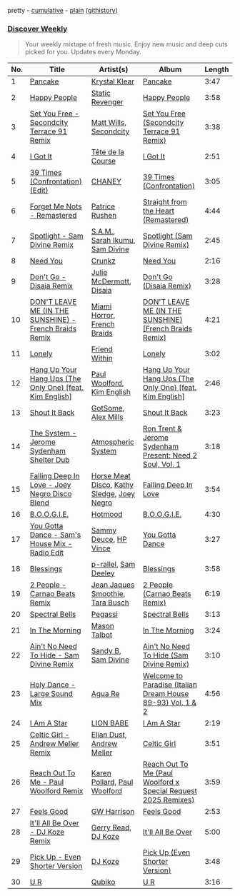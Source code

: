 pretty - [cumulative](/playlists/cumulative/Discover%20Weekly.md) - [plain](/playlists/plain/37i9dQZEVXcERLiUqU2pJX) ([githistory](https://github.githistory.xyz/vitokorn/spotify-playlist-archive/blob/master/playlists/plain/37i9dQZEVXcERLiUqU2pJX))
### [Discover Weekly](https://open.spotify.com/playlist/37i9dQZEVXcERLiUqU2pJX)

> Your weekly mixtape of fresh music. Enjoy new music and deep cuts picked for you. Updates every Monday.

| No. | Title | Artist(s) | Album | Length |
|---|---|---|---|---|
| 1 | [Pancake](https://open.spotify.com/track/2GtBMEHWU2vPc0sd0S9Nmv) | [Krystal Klear](https://open.spotify.com/artist/0jqr8aeeHSn5pMEVD4aTrI) | [Pancake](https://open.spotify.com/album/7klfrfUQU2vmnPtf0jpqf5) | 3:47 |
| 2 | [Happy People](https://open.spotify.com/track/7mSW0KGyi5bTffrqE7iCm8) | [Static Revenger](https://open.spotify.com/artist/4Q08msBV0v3oEN91O7ubsD) | [Happy People](https://open.spotify.com/album/2TIYEZyCx7vzUk7mqvV44F) | 3:58 |
| 3 | [Set You Free - Secondcity Terrace 91 Remix](https://open.spotify.com/track/105u0Fvp88RztRoMU6ljrH) | [Matt Wills](https://open.spotify.com/artist/5tECdXibmWAxONygvS9ktT), [Secondcity](https://open.spotify.com/artist/2ew9JvyyuOGkhahuwdovDq) | [Set You Free (Secondcity Terrace 91 Remix)](https://open.spotify.com/album/3WHsUtkTJTqI3GekLLdESG) | 3:38 |
| 4 | [I Got It](https://open.spotify.com/track/01RXfvcaOyK1XTac6nt4Ff) | [Tête de la Course](https://open.spotify.com/artist/67btmdr6FbX5yIiyX8GVc1) | [I Got It](https://open.spotify.com/album/21x8CYh1dDPUAGeFWOG7ZH) | 2:51 |
| 5 | [39 Times (Confrontation) (Edit)](https://open.spotify.com/track/3vOvvtBvlNEJqgJ6yyGhlM) | [CHANEY](https://open.spotify.com/artist/2dUjApyXX9UqIsFGzoHyhX) | [39 Times (Confrontation)](https://open.spotify.com/album/2vYfBUXJgADqCcI1vyr7ck) | 3:05 |
| 6 | [Forget Me Nots - Remastered](https://open.spotify.com/track/5ERZGchTi6sysVmA913Ryx) | [Patrice Rushen](https://open.spotify.com/artist/1mNnxxnPfHQDOkFjnZmdkc) | [Straight from the Heart (Remastered)](https://open.spotify.com/album/2tc6ZlzJS56yiVvo40R03g) | 4:44 |
| 7 | [Spotlight - Sam Divine Remix](https://open.spotify.com/track/17DeeXGtpy8vPQuHcEN9Gc) | [S.A.M.](https://open.spotify.com/artist/5NvOXHyejl7e4KQnuFed5O), [Sarah Ikumu](https://open.spotify.com/artist/6nDkhVNHd7xpZGilqARZoS), [Sam Divine](https://open.spotify.com/artist/029RjYsk0DU8LKC92sUyXZ) | [Spotlight (Sam Divine Remix)](https://open.spotify.com/album/2qrJF9xBmBaMvrfj5pdSgg) | 2:45 |
| 8 | [Need You](https://open.spotify.com/track/5eaotQ3sle6aKqrPi2Qy6A) | [Crunkz](https://open.spotify.com/artist/4OXIfQQfNxUxqVPwoklWcv) | [Need You](https://open.spotify.com/album/345IRwjuW9cOHWWTvFdnuo) | 2:16 |
| 9 | [Don't Go - Disaia Remix](https://open.spotify.com/track/6WEDnipxG2IEkVd0TxyEdF) | [Julie McDermott](https://open.spotify.com/artist/25ORH36m22WXNx98UdFT1T), [Disaia](https://open.spotify.com/artist/2q65mLlsL2xPDtEs2r15v9) | [Don't Go (Disaia Remix)](https://open.spotify.com/album/5AQ9RxwO90fyIJIV8MegNe) | 3:28 |
| 10 | [DON'T LEAVE ME (IN THE SUNSHINE) - French Braids Remix](https://open.spotify.com/track/3f9jU6VoqLrGvM2dEDGMhJ) | [Miami Horror](https://open.spotify.com/artist/0Z5pcmXDCKTrFWLnDChC37), [French Braids](https://open.spotify.com/artist/5y8mGL7UFApHn1BotAfcj1) | [DON'T LEAVE ME (IN THE SUNSHINE) [French Braids Remix]](https://open.spotify.com/album/4sPGzuUFdDzws27o2lbfHq) | 4:21 |
| 11 | [Lonely](https://open.spotify.com/track/1WRsAzlMhshpulvatgQWeD) | [Friend Within](https://open.spotify.com/artist/4FJPplt1JOVw8Q7NiwFmLv) | [Lonely](https://open.spotify.com/album/73Zb6Ee2rOTSKrPxLVzLLg) | 3:02 |
| 12 | [Hang Up Your Hang Ups (The Only One) [feat. Kim English]](https://open.spotify.com/track/3t462saypfWgBlj9cESaQc) | [Paul Woolford](https://open.spotify.com/artist/4CA8PTrbq1l5IgyvBA2JSV), [Kim English](https://open.spotify.com/artist/1Tvhj4mF2pvvAT1InLbRKs) | [Hang Up Your Hang Ups (The Only One) [feat. Kim English]](https://open.spotify.com/album/7qI4wuBj2q9WLZumZaa40v) | 2:46 |
| 13 | [Shout It Back](https://open.spotify.com/track/21ol28BTg6F9DYNr8QDBxA) | [GotSome](https://open.spotify.com/artist/5eALE6GKSAiBNMyqpsqoeX), [Alex Mills](https://open.spotify.com/artist/6z9EDgWh3ZJZKIJI5Q71Cq) | [Shout It Back](https://open.spotify.com/album/58WNbT4Jeic5GNeSSXNHnq) | 3:23 |
| 14 | [The System - Jerome Sydenham Shelter Dub](https://open.spotify.com/track/63uN1s9luWvSSFomy9dGRM) | [Atmospheric System](https://open.spotify.com/artist/6re16Ar8hrIZ6kwZiCkr6G) | [Ron Trent & Jerome Sydenham Present: Need 2 Soul, Vol. 1](https://open.spotify.com/album/3W1OvvldQe5RxgUx9fJE7G) | 3:18 |
| 15 | [Falling Deep In Love - Joey Negro Disco Blend](https://open.spotify.com/track/0JHEIzu89X6thPr3lkhzaF) | [Horse Meat Disco](https://open.spotify.com/artist/5MnToV7aAt2Zy9ag3DAsna), [Kathy Sledge](https://open.spotify.com/artist/1uSgUZ6BhPQycUUc6Wo30K), [Joey Negro](https://open.spotify.com/artist/6JhuegEmpyKFXAH3cgUv52) | [Falling Deep In Love](https://open.spotify.com/album/4SKrTzG0zEiM9FAyIDjmf8) | 3:54 |
| 16 | [B.O.O.G.I.E.](https://open.spotify.com/track/27nyBa3yNkUjiJgLXHBOI2) | [Hotmood](https://open.spotify.com/artist/3XhaUjDe9xDwneumjdsmsa) | [B.O.O.G.I.E.](https://open.spotify.com/album/4OdjtLC50LEHZTEoG16Xy4) | 4:30 |
| 17 | [You Gotta Dance - Sam's House Mix - Radio Edit](https://open.spotify.com/track/5xSJCQT2uuEzZY3bmsFFek) | [Sammy Deuce](https://open.spotify.com/artist/1dqlfiO9Mb9kLighqxq8dZ), [HP Vince](https://open.spotify.com/artist/08Lep2BacHxwwnUaaiXvlW) | [You Gotta Dance](https://open.spotify.com/album/4TBP8t57dAGvG6S8GOPByN) | 3:27 |
| 18 | [Blessings](https://open.spotify.com/track/4qhPIPQYiVBTac3t0LvnRs) | [p-rallel](https://open.spotify.com/artist/0YSI1Vwzd1u7wO7p3md4qD), [Sam Deeley](https://open.spotify.com/artist/39ua9laH0TKglA12ltoJrX) | [Blessings](https://open.spotify.com/album/4hqW4hFvE5noV2fOm1hwRy) | 3:58 |
| 19 | [2 People - Carnao Beats Remix](https://open.spotify.com/track/4jETMA9yfpW5NHvd27dzZq) | [Jean Jaques Smoothie](https://open.spotify.com/artist/2cxVEPFKkUtnkU44NO4HVK), [Tara Busch](https://open.spotify.com/artist/1w0DBixkBeAOnPKCaNtUyR) | [2 People (Carnao Beats Remix)](https://open.spotify.com/album/6l1vnuEGlr2dMCbJEMzXyp) | 6:19 |
| 20 | [Spectral Bells](https://open.spotify.com/track/0Yfb937yM0d5f6os0W9IWc) | [Pegassi](https://open.spotify.com/artist/2A4uiWrfuBpVFugyvxAt4c) | [Spectral Bells](https://open.spotify.com/album/6FCFFeBXGGIDxeREDbDKJP) | 3:13 |
| 21 | [In The Morning](https://open.spotify.com/track/56DubDZA7epXUuR6dNVLt9) | [Mason Talbot](https://open.spotify.com/artist/0impnXOKSt86UnIYtZ1hFA) | [In The Morning](https://open.spotify.com/album/3u48XfPrgYIbcYAGgLSaSc) | 3:24 |
| 22 | [Ain't No Need To Hide - Sam Divine Remix](https://open.spotify.com/track/51Yy2M3s1MnCHbjKaUOJvx) | [Sandy B](https://open.spotify.com/artist/4actG94YfJxMVdKBGWkAZL), [Sam Divine](https://open.spotify.com/artist/029RjYsk0DU8LKC92sUyXZ) | [Ain't No Need To Hide (Sam Divine Remix)](https://open.spotify.com/album/18YNh43g41P6TPwsZ9DB88) | 3:10 |
| 23 | [Holy Dance - Large Sound Mix](https://open.spotify.com/track/5fQdk2X2pa1KyCS9PtZT41) | [Agua Re](https://open.spotify.com/artist/588bU8WUeUcDqIN0zJrsII) | [Welcome to Paradise (Italian Dream House 89-93) Vol. 1 & 2](https://open.spotify.com/album/6IjhujdRd52mPEONnz0TAu) | 4:56 |
| 24 | [I Am A Star](https://open.spotify.com/track/6xERSyCw34iHP1S6rYJ4nC) | [LION BABE](https://open.spotify.com/artist/4VA3EAvncrTucjTmrvd4GE) | [I Am A Star](https://open.spotify.com/album/71Zcbaey4DtG01fA2bDfOe) | 2:19 |
| 25 | [Celtic Girl - Andrew Meller Remix](https://open.spotify.com/track/4MLlxPNKp25tgIxU09cYXA) | [Elian Dust](https://open.spotify.com/artist/78KF9tT5FxhSbI7rTzRB75), [Andrew Meller](https://open.spotify.com/artist/0kDJVZD3Kwg7YbFXqDI1Gm) | [Celtic Girl](https://open.spotify.com/album/4s2UWQKCpeiQcqMdrRrj1S) | 3:51 |
| 26 | [Reach Out To Me - Paul Woolford Remix](https://open.spotify.com/track/2rzrCPsbOR30OcVutlUn36) | [Karen Pollard](https://open.spotify.com/artist/1xfs3EntD8t8AQc2EQixnB), [Paul Woolford](https://open.spotify.com/artist/4CA8PTrbq1l5IgyvBA2JSV) | [Reach Out To Me (Paul Woolford x Special Request 2025 Remixes)](https://open.spotify.com/album/6ZVqZJfQ9oQ48fI6SYPalE) | 3:59 |
| 27 | [Feels Good](https://open.spotify.com/track/1s4NUHLvFTZFRYgzHqJQ8E) | [GW Harrison](https://open.spotify.com/artist/4SLEjYifqonlEHnZHLXnI4) | [Feels Good](https://open.spotify.com/album/0Dn4xeU08r28JmAKJxAZS6) | 2:53 |
| 28 | [It'll All Be Over - DJ Koze Remix](https://open.spotify.com/track/3YzB5X9kpfQ6k6yYp73pg3) | [Gerry Read](https://open.spotify.com/artist/5FIfw6s4iYUFu6tA3iIIOQ), [DJ Koze](https://open.spotify.com/artist/1kR99O4MgSTasyeJh8UFCg) | [It'll All Be Over](https://open.spotify.com/album/7N08SO2NtpLtP8w7nvmD5E) | 5:00 |
| 29 | [Pick Up - Even Shorter Version](https://open.spotify.com/track/3t2ueUuDiELqiCtsx7R5R9) | [DJ Koze](https://open.spotify.com/artist/1kR99O4MgSTasyeJh8UFCg) | [Pick Up (Even Shorter Version)](https://open.spotify.com/album/3UpbOJ45gKEt5N541Eevp8) | 3:48 |
| 30 | [U R](https://open.spotify.com/track/2fBuI6EE3yM5gMpDuv03Vf) | [Qubiko](https://open.spotify.com/artist/7GklfVLAXAgRjh6Y0yOgMq) | [U R](https://open.spotify.com/album/2vhA1Un9yjM2xMmOC5DJlO) | 3:16 |